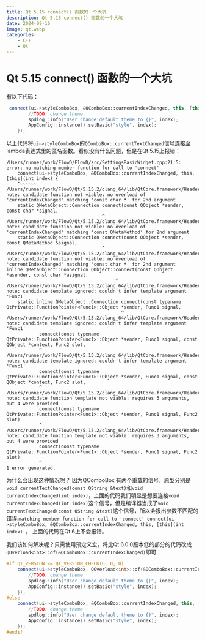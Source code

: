 ```yaml
---
title: Qt 5.15 connect() 函数的一个大坑
description: Qt 5.15 connect() 函数的一个大坑
date: 2024-09-16
image: qt.webp
categories:
    - C++
    - Qt
---
```


# Qt 5.15 connect() 函数的一个大坑

有以下代码：

```cpp
 connect(ui->styleComboBox, &QComboBox::currentIndexChanged, this, [this](int index) {
        //TODO: change theme
        spdlog::info("User change default theme to {}", index);
        AppConfig::instance().setBasic("style", index);
    });
```
以上代码将`ui->styleComboBox`的`QComboBox::currentTextChanged`信号连接至lambda表达式里的匿名函数。看似没有什么问题，但是在Qt 5.15上报错：
```error
/Users/runner/work/FlowD/FlowD/src/SettingsBasicWidget.cpp:21:5: error: no matching member function for call to 'connect'
    connect(ui->styleComboBox, &QComboBox::currentIndexChanged, this, [this](int index) {
    ^~~~~~~
/Users/runner/work/FlowD/Qt/5.15.2/clang_64/lib/QtCore.framework/Headers/qobject.h:222:36: note: candidate function not viable: no overload of 'currentIndexChanged' matching 'const char *' for 2nd argument
    static QMetaObject::Connection connect(const QObject *sender, const char *signal,
                                   ^
/Users/runner/work/FlowD/Qt/5.15.2/clang_64/lib/QtCore.framework/Headers/qobject.h:225:36: note: candidate function not viable: no overload of 'currentIndexChanged' matching 'const QMetaMethod' for 2nd argument
    static QMetaObject::Connection connect(const QObject *sender, const QMetaMethod &signal,
                                   ^
/Users/runner/work/FlowD/Qt/5.15.2/clang_64/lib/QtCore.framework/Headers/qobject.h:481:41: note: candidate function not viable: no overload of 'currentIndexChanged' matching 'const char *' for 2nd argument
inline QMetaObject::Connection QObject::connect(const QObject *asender, const char *asignal,
                                        ^
/Users/runner/work/FlowD/Qt/5.15.2/clang_64/lib/QtCore.framework/Headers/qobject.h:242:43: note: candidate template ignored: couldn't infer template argument 'Func1'
    static inline QMetaObject::Connection connect(const typename QtPrivate::FunctionPointer<Func1>::Object *sender, Func1 signal,
                                          ^
/Users/runner/work/FlowD/Qt/5.15.2/clang_64/lib/QtCore.framework/Headers/qobject.h:283:13: note: candidate template ignored: couldn't infer template argument 'Func1'
            connect(const typename QtPrivate::FunctionPointer<Func1>::Object *sender, Func1 signal, const QObject *context, Func2 slot,
            ^
/Users/runner/work/FlowD/Qt/5.15.2/clang_64/lib/QtCore.framework/Headers/qobject.h:322:13: note: candidate template ignored: couldn't infer template argument 'Func1'
            connect(const typename QtPrivate::FunctionPointer<Func1>::Object *sender, Func1 signal, const QObject *context, Func2 slot,
            ^
/Users/runner/work/FlowD/Qt/5.15.2/clang_64/lib/QtCore.framework/Headers/qobject.h:274:13: note: candidate function template not viable: requires 3 arguments, but 4 were provided
            connect(const typename QtPrivate::FunctionPointer<Func1>::Object *sender, Func1 signal, Func2 slot)
            ^
/Users/runner/work/FlowD/Qt/5.15.2/clang_64/lib/QtCore.framework/Headers/qobject.h:314:13: note: candidate function template not viable: requires 3 arguments, but 4 were provided
            connect(const typename QtPrivate::FunctionPointer<Func1>::Object *sender, Func1 signal, Func2 slot)
            ^
1 error generated.
```
为什么会出现这种情况呢？
因为QComboBox 有两个重载的信号，原型分别是`void	currentTextChanged(const QString &text)`和`void	currentIndexChanged(int index)`，上面的代码我们明显是想要连接`void	currentIndexChanged(int index)`这个信号，但是编译器当成了`void	currentTextChanged(const QString &text)`这个信号，所以会报出参数不匹配的错误:`matching member function for call to 'connect'
    connect(ui->styleComboBox, &QComboBox::currentIndexChanged, this, [this](int index) `。
    上面的代码在Qt 6上不会报错。
    
   我们该如何解决呢？只需使用预定义宏，将比Qt 6.0.0版本低的部分的代码改成`QOverload<int>::of(&QComboBox::currentIndexChanged)`即可：
   

```cpp
#if QT_VERSION <= QT_VERSION_CHECK(6, 0, 0)
    connect(ui->styleComboBox, QOverload<int>::of(&QComboBox::currentIndexChanged), this, [this](int index) {
        //TODO: change theme
        spdlog::info("User change default theme to {}", index);
        AppConfig::instance().setBasic("style", index);
    });
#else
    connect(ui->styleComboBox, &QComboBox::currentIndexChanged, this, [this](int index) {
        //TODO: change theme
        spdlog::info("User change default theme to {}", index);
        AppConfig::instance().setBasic("style", index);
    });
#endif
```